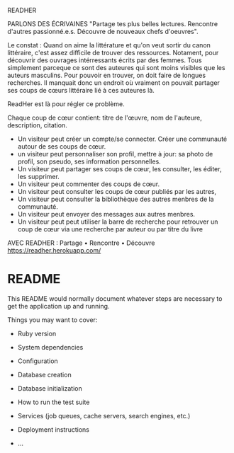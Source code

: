 READHER

PARLONS DES ÉCRIVAINES
"Partage tes plus belles lectures.
Rencontre d'autres passionné.e.s.
Découvre de nouveaux chefs d'oeuvres".

Le constat : Quand on aime la littérature et qu'on veut sortir du canon littéraire, c'est assez difficile de trouver des ressources. Notament, pour découvrir des ouvrages intérressants écrits par des femmes. Tous simplement parceque ce sont des auteures qui sont moins visibles que les auteurs masculins. Pour pouvoir en trouver, on doit faire de longues recherches. 
Il manquait donc un endroit où vraiment on pouvait partager ses coups de cœurs littéraire lié à ces auteures là. 

ReadHer est là pour régler ce problème. 

Chaque coup de cœur contient: titre de l'œuvre, nom de l'auteure, description, citation.

- Un visiteur peut créer un compte/se connecter. Créer une communauté autour de ses coups de cœur.  
- un visiteur peut personnaliser son profil, mettre à jour: sa photo de profil, son pseudo, ses information personnelles. 
- Un visiteur peut partager ses coups de cœur, les consulter, les éditer, les supprimer.
- Un visiteur peut commenter des coups de cœur. 
- Un visiteur peut consulter les coups de cœur publiés par les autres, 
- Un visiteur peut consulter la bibliothèque des autres menbres de la communauté. 
- Un visiteur peut envoyer des messages aux autres menbres. 
- Un visiteur peut peut utiliser la barre de recherche pour retrouver un coup de cœur via une recherche par auteur ou par titre du livre

AVEC READHER : Partage • Rencontre • Découvre
https://readher.herokuapp.com/

# README

This README would normally document whatever steps are necessary to get the
application up and running.

Things you may want to cover:

* Ruby version

* System dependencies

* Configuration

* Database creation

* Database initialization

* How to run the test suite

* Services (job queues, cache servers, search engines, etc.)

* Deployment instructions

* ...
